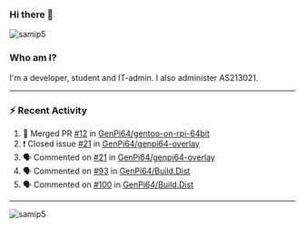 ### Hi there 👋

<img src="https://komarev.com/ghpvc/?username=samip5&style=flat-square" alt="samip5" />

### Who am I?
I'm a developer, student and IT-admin. I also administer AS213021.

---
### :zap: Recent Activity
<!--START_SECTION:activity-->
1. 🎉 Merged PR [#12](https://github.com/GenPi64/gentoo-on-rpi-64bit/pull/12) in [GenPi64/gentoo-on-rpi-64bit](https://github.com/GenPi64/gentoo-on-rpi-64bit)
2. ❗️ Closed issue [#21](https://github.com/GenPi64/genpi64-overlay/issues/21) in [GenPi64/genpi64-overlay](https://github.com/GenPi64/genpi64-overlay)
3. 🗣 Commented on [#21](https://github.com/GenPi64/genpi64-overlay/issues/21) in [GenPi64/genpi64-overlay](https://github.com/GenPi64/genpi64-overlay)
4. 🗣 Commented on [#93](https://github.com/GenPi64/Build.Dist/issues/93) in [GenPi64/Build.Dist](https://github.com/GenPi64/Build.Dist)
5. 🗣 Commented on [#100](https://github.com/GenPi64/Build.Dist/issues/100) in [GenPi64/Build.Dist](https://github.com/GenPi64/Build.Dist)
<!--END_SECTION:activity-->
---

<img align="center" src="https://github-readme-stats.vercel.app/api?username=samip5&show_icons=true" alt="samip5" />
